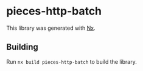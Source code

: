 # pieces-http-batch

This library was generated with [Nx](https://nx.dev).

## Building

Run `nx build pieces-http-batch` to build the library.
